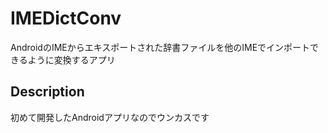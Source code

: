 IMEDictConv
====

AndroidのIMEからエキスポートされた辞書ファイルを他のIMEでインポートできるように変換するアプリ

## Description
初めて開発したAndroidアプリなのでウンカスです
